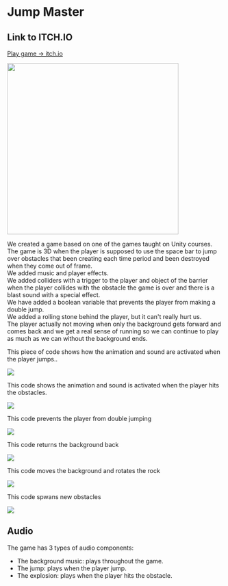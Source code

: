 
# Jump Master

## Link to ITCH.IO
[Play game -> itch.io](https://bargenish.itch.io/unity-jump-master)



<img src="https://github.com/ShimonMimoun/Unity_Demo_Tools/blob/master/Document/game%20screenshot.png" width=400>



We created a game based on one of the games taught on Unity courses.  
The game is 3D when the player is supposed to use the space bar to jump over obstacles that been creating each time period and been destroyed when they come out of frame.  
We added music and player effects.  
We added colliders with a trigger to the player and object of the barrier when the player collides with the obstacle the game is over and there is a blast sound with a special effect.  
We have added a boolean variable that prevents the player from making a double jump.  
We added a rolling stone behind the player, but it can't really hurt us.  
The player actually not moving when only the background gets forward and comes back and we get a real sense of running so we can continue to play as much as we can without the background ends.



This piece of code shows how the animation and sound are activated when the player jumps..


<img src="https://github.com/ShimonMimoun/Unity_Demo_Tools/blob/master/Document/player%20animation.JPG">



This code shows the animation and sound is activated when the player hits the obstacles.

<img src="https://github.com/ShimonMimoun/Unity_Demo_Tools/blob/master/Document/explosion%20animation.JPG">



This code prevents the player from double jumping

<img src="https://github.com/ShimonMimoun/Unity_Demo_Tools/blob/master/Document/Prevents%20double%20jumping.JPG">



This code returns the background back

<img src="https://github.com/ShimonMimoun/Unity_Demo_Tools/blob/master/Document/RepeatBackground.JPG">



This code moves the background and rotates the rock

<img src="https://github.com/ShimonMimoun/Unity_Demo_Tools/blob/master/Document/Moves%20background%20and%20rotates%20rock.JPG">



This code spwans new obstacles

<img src="https://github.com/ShimonMimoun/Unity_Demo_Tools/blob/master/Document/SpawnManager.JPG">

## Audio

The game has 3 types of audio components:

- The background music: plays throughout the game.
- The jump: plays when the player jump.
- The explosion: plays when the player hits the obstacle.

